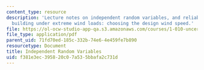 ```yaml
---
content_type: resource
description: 'Lecture notes on independent random variables, and reliability of a
  building under extreme wind loads: choosing the design wind speed.'
file: https://ol-ocw-studio-app-qa.s3.amazonaws.com/courses/1-010-uncertainty-in-engineering-fall-2008/f381e3ec395820c07a535bbafa2c731d_app_10.pdf
file_type: application/pdf
parent_uid: 71fd70ed-185c-332b-74e6-4e459fe7b890
resourcetype: Document
title: Independent Random Variables
uid: f381e3ec-3958-20c0-7a53-5bbafa2c731d
---
```

